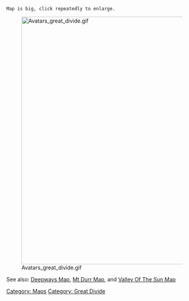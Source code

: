`Map is big, click repeatedly to enlarge.`

<figure>
<img src="Avatars_great_divide.gif" title="Avatars_great_divide.gif"
width="650" alt="Avatars_great_divide.gif" />
<figcaption aria-hidden="true">Avatars_great_divide.gif</figcaption>
</figure>

See also: [Deepways Map](Deepways_Map "wikilink"), [Mt Durr
Map](Mt_Durr_Map "wikilink"), and [Valley Of The Sun
Map](Valley_Of_The_Sun_Map "wikilink")

[Category: Maps](Category:_Maps "wikilink") [Category: Great
Divide](Category:_Great_Divide "wikilink")
